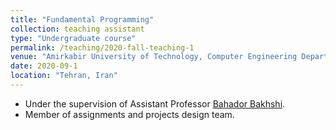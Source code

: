 ```yaml
---
title: "Fundamental Programming"
collection: teaching assistant
type: "Undergraduate course"
permalink: /teaching/2020-fall-teaching-1
venue: "Amirkabir University of Technology, Computer Engineering Department"
date: 2020-09-1
location: "Tehran, Iran"
---
```


- Under the supervision of Assistant Professor [Bahador Bakhshi](https://scholar.google.com/citations?user=cdjKqjUAAAAJ&hl=en).
- Member of assignments and projects design team.